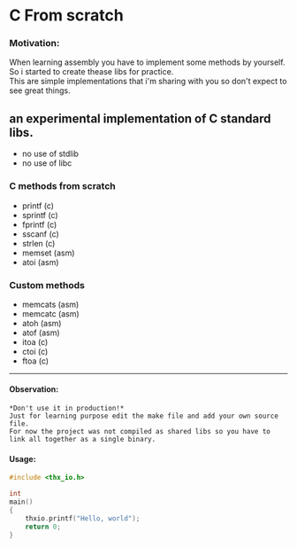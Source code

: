 # C From scratch

### Motivation:

When learning assembly you have to implement some methods by yourself. <br>
So i started to create thease libs for practice.<br> 
This are simple implementations that i'm sharing with you so don't expect to see great things.<br>

## an experimental implementation of C standard libs.

* no use of stdlib
* no use of libc

### C methods from scratch

- printf  (c)
- sprintf (c)
- fprintf (c)
- sscanf  (c)
- strlen  (c)
- memset  (asm)
- atoi    (asm)

### Custom methods

- memcats (asm)
- memcatc (asm)
- atoh    (asm)
- atof    (asm)
- itoa    (c)
- ctoi    (c)
- ftoa    (c)

---

#### Observation:
    *Don't use it in production!*
    Just for learning purpose edit the make file and add your own source file.
    For now the project was not compiled as shared libs so you have to link all together as a single binary.
#### Usage:

   
```c
#include <thx_io.h>

int 
main()
{
    thxio.printf("Hello, world");
    return 0;
}

```
